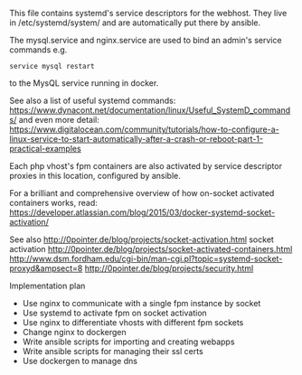 This file contains systemd's service descriptors for the webhost. They live in /etc/systemd/system/ and are automatically put there by ansible.

The mysql.service and nginx.service are used to bind an admin's service commands e.g.

	service mysql restart

to the MysQL service running in docker.

See also a list of useful systemd commands: https://www.dynacont.net/documentation/linux/Useful_SystemD_commands/ and even more detail: https://www.digitalocean.com/community/tutorials/how-to-configure-a-linux-service-to-start-automatically-after-a-crash-or-reboot-part-1-practical-examples

Each php vhost's fpm containers are also activated by service descriptor proxies in this location, configured by ansible.

For a brilliant and comprehensive overview of how on-socket activated containers works, read: https://developer.atlassian.com/blog/2015/03/docker-systemd-socket-activation/

See also
http://0pointer.de/blog/projects/socket-activation.html socket activation
http://0pointer.de/blog/projects/socket-activated-containers.html
http://www.dsm.fordham.edu/cgi-bin/man-cgi.pl?topic=systemd-socket-proxyd&ampsect=8
http://0pointer.de/blog/projects/security.html

Implementation plan
* Use nginx to communicate with a single fpm instance by socket
* Use systemd to activate fpm on socket activation
* Use nginx to differentiate vhosts with different fpm sockets
* Change nginx to dockergen
* Write ansible scripts for importing and creating webapps
* Write ansible scripts for managing their ssl certs
* Use dockergen to manage dns